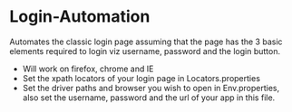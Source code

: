 # Login-Automation
Automates the classic login page assuming that the page has the 3 basic elements required to login viz username, password and the login button.

* Will work on firefox, chrome and IE
* Set the xpath locators of your login page in Locators.properties
* Set the driver paths and browser you wish to open in Env.properties, also set the username, password and the url of your app in this  file.

